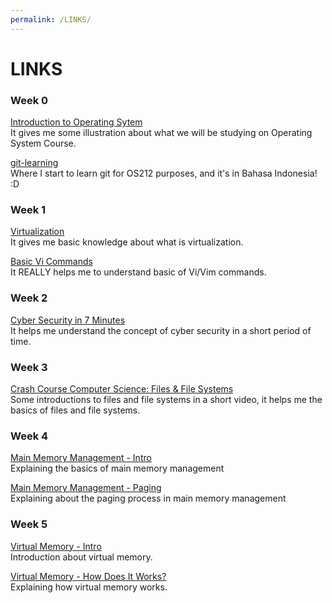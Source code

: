 ```yaml
---
permalink: /LINKS/
---
```


# LINKS

### Week 0
[Introduction to Operating Sytem](https://youtu.be/26QPDBe-NB8)\
It gives me some illustration about what we will be studying on Operating System Course.

[git-learning](https://yunwuxin1.gitbooks.io/git/content/id/)\
Where I start to learn git for OS212 purposes, and it's in Bahasa Indonesia! :D

### Week 1
[Virtualization](https://youtu.be/iBI31dmqSX0)\
It gives me basic knowledge about what is virtualization.

[Basic Vi Commands](https://youtu.be/ggSyF1SVFr4)\
It REALLY helps me to understand basic of Vi/Vim commands.

### Week 2
[Cyber Security in 7 Minutes](https://youtu.be/inWWhr5tnEA)\
It helps me understand the concept of cyber security in a short period of time.

### Week 3
[Crash Course Computer Science: Files & File Systems](https://youtu.be/KN8YgJnShPM)\
Some introductions to files and file systems in a short video, it helps me the basics of files and file systems.


### Week 4
[Main Memory Management - Intro](https://youtu.be/Ag4p5yCqte8)\
Explaining the basics of main memory management

[Main Memory Management - Paging](https://youtu.be/oUbGhfJo5-c)\
Explaining about the paging process in main memory management

### Week 5
[Virtual Memory - Intro](https://youtu.be/qlH4-oHnBb8)\
Introduction about virtual memory.

[Virtual Memory - How Does It Works?](https://youtu.be/59rEMnKWoS4)\
Explaining how virtual memory works.
